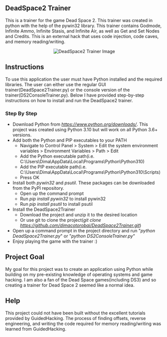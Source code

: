 ## DeadSpace2 Trainer
This is a trainer for the game Dead Space 2. This trainer was created in python with the help of the pywin32 library. This trainer contains Godmode, Infinite Ammo, Infinite Stasis, and Infinite Air, as well as Get and Set Nodes and Credits. This is an external hack that uses code injection, code caves, and memory reading/writing.

<p align="center">
  <img src="https://user-images.githubusercontent.com/52585921/124494449-d9892f00-dd84-11eb-9d80-7e6f28f55b3c.jpg?raw=true" alt="DeadSpace2 Trainer Image"/>
</p>


## Instructions
To use this application the user must have Python installed and the required libraries. The user can either use the regular GUI trainer(DeadSpace2Trainer.py) or the console version of the trainer(DS2ConsoleTrainer.py). Below I have provided step-by-step instructions on how to install and run the DeadSpace2 trainer.

### Step By Step
  * Download Python from *https://www.python.org/downloads/*. This project was created using Python 3.10 but will work on all Python 3.6+ versions.
  * Add both the Python and PIP executables to your PATH
      * Navigate to Control Panel > System > Edit the system environment variables > Environment Variables > Path > Edit
      * Add the Python executable path(i.e. C:\Users\Dima\AppData\Local\Programs\Python\Python310\)
      * Add the PIP executable path(i.e. C:\Users\Dima\AppData\Local\Programs\Python\Python310\Scripts\)
      * Press OK
  * Install both *pywin32* and *psutil*. These packages can be downloaded from the PyPI repository.
      * Open up the command prompt
      * Run *pip install pywin32* to install pywin32
      * Run *pip install psutil* to install psutil
  * Install the DeadSpace2Trainer
      * Download the project and unzip it to the desired location
      * Or use git to clone the project(*git clone https://github.com/dimacotorobai/DeadSpace2Trainer.git*)
  * Open up a command prompt in the project directory and run "*python DeadSpace2Trainer.py*" or "*python DS2ConsoleTrainer.py*"
  * Enjoy playing the game with the trainer :)
  

## Project Goal
My goal for this project was to create an application using Python while building on my pre-existing knowledge of operating systems and game hacking. I am also a fan of the Dead Space games(including DS3) and so creating a trainer for Dead Space 2 seemed like a normal idea.
 
## Help
This project could not have been built without the excellent tutorials provided by GuidedHacking. The process of finding offsets, reverse engineering, and writing the code required for memory reading/writing was learned from GuidedHacking.
